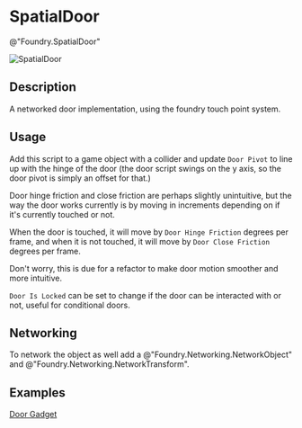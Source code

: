 # SpatialDoor
@"Foundry.SpatialDoor"

![SpatialDoor](./img/SpatialDoorScript.png)

## Description
A networked door implementation, using the foundry touch point system. 

## Usage
Add this script to a game object with a collider and update `Door Pivot` to line up with the hinge of the door (the door script swings on the y axis, so the door pivot is simply an offset for that.) 

Door hinge friction and close friction are perhaps slightly unintuitive, but the way the door works currently is by moving in increments depending on if it's currently touched or not. 

When the door is touched, it will move by `Door Hinge Friction` degrees per frame, and when it is not touched, it will move by `Door Close Friction` degrees per frame.

Don't worry, this is due for a refactor to make door motion smoother and more intuitive.

`Door Is Locked` can be set to change if the door can be interacted with or not, useful for conditional doors.

## Networking
To network the object as well add a @"Foundry.Networking.NetworkObject" and @"Foundry.Networking.NetworkTransform".

## Examples
[Door Gadget](~/Manual/GettingStarted/Samples/Interactables/Gadgets/Door.md)